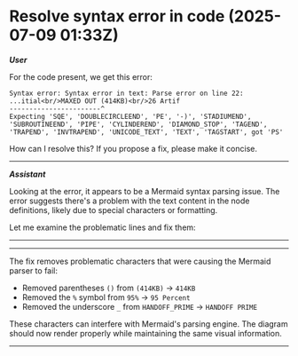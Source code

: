 <!-- Generated by SpecStory -->

# Resolve syntax error in code (2025-07-09 01:33Z)

_**User**_

For the code present, we get this error:
```
Syntax error: Syntax error in text: Parse error on line 22:
...itial<br/>MAXED OUT (414KB)<br/>26 Artif
-----------------------^
Expecting 'SQE', 'DOUBLECIRCLEEND', 'PE', '-)', 'STADIUMEND', 'SUBROUTINEEND', 'PIPE', 'CYLINDEREND', 'DIAMOND_STOP', 'TAGEND', 'TRAPEND', 'INVTRAPEND', 'UNICODE_TEXT', 'TEXT', 'TAGSTART', got 'PS'
```
How can I resolve this? If you propose a fix, please make it concise.

---

_**Assistant**_

Looking at the error, it appears to be a Mermaid syntax parsing issue. The error suggests there's a problem with the text content in the node definitions, likely due to special characters or formatting.

Let me examine the problematic lines and fix them:

---



---

The fix removes problematic characters that were causing the Mermaid parser to fail:
- Removed parentheses `()` from `(414KB)` → `414KB`
- Removed the `%` symbol from `95%` → `95 Percent`
- Removed the underscore `_` from `HANDOFF_PRIME` → `HANDOFF PRIME`

These characters can interfere with Mermaid's parsing engine. The diagram should now render properly while maintaining the same visual information.

---

